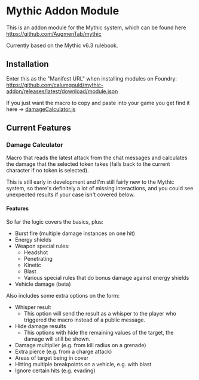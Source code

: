 # Mythic Addon Module

This is an addon module for the Mythic system, which can be found here https://github.com/AugmenTab/mythic

Currently based on the Mythic v6.3 rulebook.

## Installation

Enter this as the "Manifest URL" when installing modules on Foundry:
https://github.com/calumgould/mythic-addon/releases/latest/download/module.json

If you just want the macro to copy and paste into your game you get find it here -> [damageCalculator.js](src/scripts/macros/damageCalculator.js)

## Current Features

### Damage Calculator

Macro that reads the latest attack from the chat messages and calculates the damage that the selected token takes (falls back to the current character if no token is selected).

This is still early in development and I'm still fairly new to the Mythic system, so there's definitely a lot of missing interactions, and you could see unexpected results if your case isn't covered below.

#### Features

So far the logic covers the basics, plus:
- Burst fire (multiple damage instances on one hit)
- Energy shields
- Weapon special rules:
  - Headshot
  - Penetrating
  - Kinetic
  - Blast
  - Various special rules that do bonus damage against energy shields
- Vehicle damage (beta)


Also includes some extra options on the form:
- Whisper result
  - This option will send the result as a whisper to the player who triggered the macro instead of a public message.
- Hide damage results
  - This options with hide the remaining values of the target, the damage will still be shown.
- Damage multiplier (e.g. from kill radius on a grenade)
- Extra pierce (e.g. from a charge attack)
- Areas of target being in cover
- Hitting multiple breakpoints on a vehicle, e.g. with blast
- Ignore certain hits (e.g. evading)
